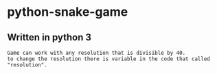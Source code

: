# python-snake-game
## Written in python 3

```
Game can work with any resolution that is divisible by 40.
to change the resolution there is variable in the code that called "resolution".
```

